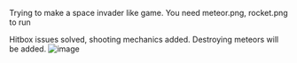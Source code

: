 Trying to make a space invader like game.
You need meteor.png, rocket.png to run

Hitbox issues solved, shooting mechanics added. Destroying meteors will be added.
![image](https://github.com/user-attachments/assets/c197e882-e4fa-4463-817a-19d0627b4f54)
